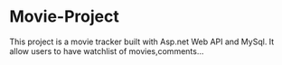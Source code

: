 # Movie-Project
This project is a movie tracker built with Asp.net Web API and MySql. It allow users to have watchlist of movies,comments...
